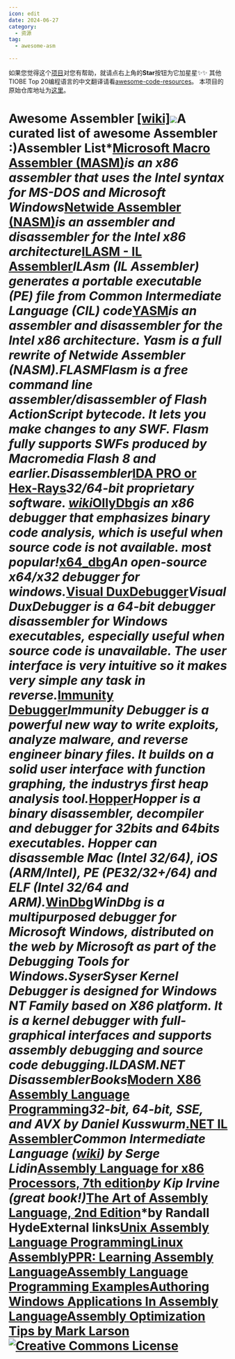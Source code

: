 ```yaml
---
icon: edit
date: 2024-06-27
category:
  - 资源
tag:
  - awesome-asm

---
```


如果您觉得这个[项目](https://github.com/awesome-code-resources/awesome-asm-zh)对您有帮助，就请点右上角的**Star**按钮为它加星星✨✨ 其他TIOBE Top 20编程语言的中文翻译请看[awesome-code-resources](https://github.com/awesome-code-resources/awesome-code-resources)。
本项目的原始仓库地址为[这里](https://github.com/Maijin/awesome-asm)。
# Awesome Assembler [[wiki]](https://en.wikipedia.org/wiki/Assembly_language#Assembler)![](http://i.imgur.com/tr6tTZE.png)A curated list of awesome Assembler :)Assembler List*[Microsoft Macro Assembler (MASM)](https://www.microsoft.com/en-us/download/details.aspx?id=12654)*is an x86 assembler that uses the Intel syntax for MS-DOS and Microsoft Windows*[Netwide Assembler (NASM)](http://www.nasm.us/)*is an assembler and disassembler for the Intel x86 architecture*[ILASM - IL Assembler](http://msdn.microsoft.com/en-us/library/496e4ekx%28v=VS.100%29.aspx)*ILAsm (IL Assembler) generates a portable executable (PE) file from Common Intermediate Language (CIL) code*[YASM](http://yasm.tortall.net/)*is an assembler and disassembler for the Intel x86 architecture. Yasm is a full rewrite of Netwide Assembler (NASM).*FLASM*Flasm is a free command line assembler/disassembler of Flash ActionScript bytecode. It lets you make changes to any SWF. Flasm fully supports SWFs produced by Macromedia Flash 8 and earlier.Disassembler*[IDA PRO or Hex-Rays](https://www.hex-rays.com/products/ida/index.shtml)*32/64-bit proprietary software. [wiki](http://en.wikipedia.org/wiki/Interactive_Disassembler)*[OllyDbg](http://en.wikipedia.org/wiki/OllyDbg)*is an x86 debugger that emphasizes binary code analysis, which is useful when source code is not available. most popular!*[x64_dbg](http://x64dbg.com/#start)*An open-source x64/x32 debugger for windows.*[Visual DuxDebugger](http://www.duxcore.com/)*Visual DuxDebugger is a 64-bit debugger disassembler for Windows executables, especially useful when source code is unavailable. The user interface is very intuitive so it makes very simple any task in reverse.*[Immunity Debugger](http://debugger.immunityinc.com/)*Immunity Debugger is a powerful new way to write exploits, analyze malware, and reverse engineer binary files. It builds on a solid user interface with function graphing, the industrys first heap analysis tool.*[Hopper](http://www.hopperapp.com/)*Hopper is a binary disassembler, decompiler and debugger for 32bits and 64bits executables. Hopper can disassemble Mac (Intel 32/64), iOS (ARM/Intel), PE (PE32/32+/64) and ELF (Intel 32/64 and ARM).*[WinDbg](http://www.windbg.org/)*WinDbg is a multipurposed debugger for Microsoft Windows, distributed on the web by Microsoft as part of the Debugging Tools for Windows.*Syser*Syser Kernel Debugger is designed for Windows NT Family based on X86 platform. It is a kernel debugger with full-graphical interfaces and supports assembly debugging and source code debugging.*ILDASM*.NET DisassemblerBooks*[Modern X86 Assembly Language Programming](http://www.apress.com/9781484200650)*32-bit, 64-bit, SSE, and AVX by **Daniel Kusswurm***[.NET IL Assembler](http://www.apress.com/9781430267614)*Common Intermediate Language ([wiki](https://en.wikipedia.org/wiki/Common_Intermediate_Language)) by **Serge Lidin***[Assembly Language for x86 Processors, 7th edition](http://kipirvine.com/asm/)*by **Kip Irvine** (great book!)*[The Art of Assembly Language, 2nd Edition](http://www.nostarch.com/assembly2.htm)*by **Randall Hyde**External links[Unix Assembly Language Programming](http://www.int80h.org)[Linux Assembly](http://asm.sourceforge.net/)[PPR: Learning Assembly Language](http://c2.com/cgi/wiki?LearningAssemblyLanguage)[Assembly Language Programming Examples](http://www.azillionmonkeys.com/qed/asmexample.html)[Authoring Windows Applications In Assembly Language](http://www.grc.com/smgassembly.htm)[Assembly Optimization Tips by Mark Larson](http://mark.masmcode.com/)[![Creative Commons License](http://i.creativecommons.org/l/by/4.0/88x31.png)](http://creativecommons.org/licenses/by/4.0/)